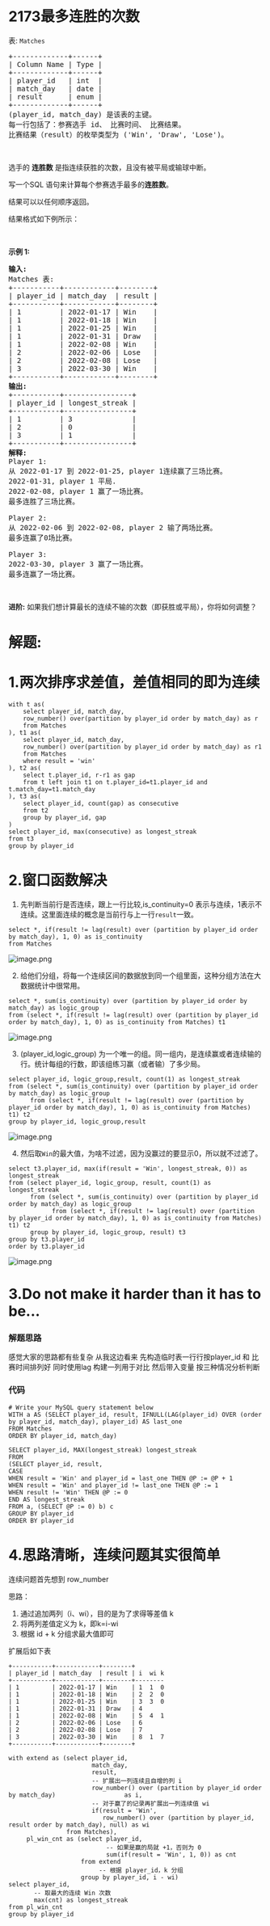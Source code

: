 # 2173最多连胜的次数
<p>表: <code>Matches</code></p>

<pre>
+-------------+------+
| Column Name | Type |
+-------------+------+
| player_id   | int  |
| match_day   | date |
| result      | enum |
+-------------+------+
(player_id, match_day) 是该表的主键。
每一行包括了：参赛选手 id、 比赛时间、 比赛结果。
比赛结果（result）的枚举类型为 ('Win', 'Draw', 'Lose')。</pre>

<p>&nbsp;</p>

<p>选手的&nbsp;<strong>连胜数</strong> 是指连续获胜的次数，且没有被平局或输球中断。</p>

<p>写一个SQL 语句来计算每个参赛选手最多的<strong>连胜数</strong>。</p>

<p>结果可以以任何顺序返回。</p>

<p>结果格式如下例所示：</p>

<p>&nbsp;</p>

<p><strong>示例 1:</strong></p>

<pre>
<strong>输入:</strong> 
Matches 表:
+-----------+------------+--------+
| player_id | match_day  | result |
+-----------+------------+--------+
| 1         | 2022-01-17 | Win    |
| 1         | 2022-01-18 | Win    |
| 1         | 2022-01-25 | Win    |
| 1         | 2022-01-31 | Draw   |
| 1         | 2022-02-08 | Win    |
| 2         | 2022-02-06 | Lose   |
| 2         | 2022-02-08 | Lose   |
| 3         | 2022-03-30 | Win    |
+-----------+------------+--------+
<strong>输出:</strong> 
+-----------+----------------+
| player_id | longest_streak |
+-----------+----------------+
| 1         | 3              |
| 2         | 0              |
| 3         | 1              |
+-----------+----------------+
<strong>解释:</strong> 
Player 1:
从 2022-01-17 到 2022-01-25, player 1连续赢了三场比赛。
2022-01-31, player 1 平局.
2022-02-08, player 1 赢了一场比赛。
最多连胜了三场比赛。

Player 2:
从 2022-02-06 到 2022-02-08, player 2 输了两场比赛。
最多连赢了0场比赛。

Player 3:
2022-03-30, player 3 赢了一场比赛。
最多连赢了一场比赛。
</pre>

<p>&nbsp;</p>

<p><strong>进阶:</strong> 如果我们想计算最长的连续不输的次数（即获胜或平局），你将如何调整？</p>
































# 解题:
# 1.两次排序求差值，差值相同的即为连续
```
with t as(
    select player_id, match_day, 
    row_number() over(partition by player_id order by match_day) as r
    from Matches
), t1 as(
    select player_id, match_day, 
    row_number() over(partition by player_id order by match_day) as r1
    from Matches
    where result = 'win'
), t2 as(
    select t.player_id, r-r1 as gap
    from t left join t1 on t.player_id=t1.player_id and t.match_day=t1.match_day
), t3 as(
    select player_id, count(gap) as consecutive
    from t2
    group by player_id, gap
)
select player_id, max(consecutive) as longest_streak
from t3
group by player_id
```

# 2.窗口函数解决

1. 先判断当前行是否连续，跟上一行比较,is_continuity=0 表示与连续，1表示不连续。这里面连续的概念是当前行与上一行`result`一致。
```
select *, if(result != lag(result) over (partition by player_id order by match_day), 1, 0) as is_continuity
from Matches
```
![image.png](https://pic.leetcode-cn.com/1644915741-WPAGJW-image.png)

2. 给他们分组，将每一个连续区间的数据放到同一个组里面，这种分组方法在大数据统计中很常用。
```
select *, sum(is_continuity) over (partition by player_id order by match_day) as logic_group
from (select *, if(result != lag(result) over (partition by player_id order by match_day), 1, 0) as is_continuity from Matches) t1
```
![image.png](https://pic.leetcode-cn.com/1644915824-JakDyB-image.png)

3. (player_id,logic_group) 为一个唯一的组。同一组内，是连续赢或者连续输的行。统计每组的行数，即该组练习赢（或者输）了多少局。
```
select player_id, logic_group,result, count(1) as longest_streak
from (select *, sum(is_continuity) over (partition by player_id order by match_day) as logic_group
      from (select *, if(result != lag(result) over (partition by player_id order by match_day), 1, 0) as is_continuity from Matches) t1) t2
group by player_id, logic_group,result
```
![image.png](https://pic.leetcode-cn.com/1644917032-DtPwEL-image.png)

4. 然后取`Win`的最大值，为啥不过滤，因为没赢过的要显示0，所以就不过滤了。
```
select t3.player_id, max(if(result = 'Win', longest_streak, 0)) as longest_streak
from (select player_id, logic_group, result, count(1) as longest_streak
      from (select *, sum(is_continuity) over (partition by player_id order by match_day) as logic_group
            from (select *, if(result != lag(result) over (partition by player_id order by match_day), 1, 0) as is_continuity from Matches) t1) t2
      group by player_id, logic_group, result) t3
group by t3.player_id
order by t3.player_id
```
![image.png](https://pic.leetcode-cn.com/1644917370-KcfTuh-image.png)




# 3.Do not make it harder than it has to be...
### 解题思路
感觉大家的思路都有些复杂 
从我这边看来 先构造临时表一行行按player_id 和 比赛时间排列好 同时使用lag 构建一列用于对比
然后带入变量 按三种情况分析判断

### 代码

```mysql
# Write your MySQL query statement below
WITH a AS (SELECT player_id, result, IFNULL(LAG(player_id) OVER (order by player_id, match_day), player_id) AS last_one
FROM Matches 
ORDER BY player_id, match_day)

SELECT player_id, MAX(longest_streak) longest_streak
FROM 
(SELECT player_id, result, 
CASE
WHEN result = 'Win' and player_id = last_one THEN @P := @P + 1
WHEN result = 'Win' and player_id != last_one THEN @P := 1
WHEN result != 'Win' THEN @P := 0
END AS longest_streak
FROM a, (SELECT @P := 0) b) c
GROUP BY player_id
ORDER BY player_id

```
# 4.思路清晰，连续问题其实很简单

连续问题首先想到 row_number

思路：
1. 通过追加两列（i、wi），目的是为了求得等差值 k
2. 将两列差值定义为 k，即k=i-wi
3. 根据 id + k 分组求最大值即可

扩展后如下表
```
+-----------+------------+--------+
| player_id | match_day  | result | i  wi k
+-----------+------------+--------+--------
| 1         | 2022-01-17 | Win    | 1  1  0
| 1         | 2022-01-18 | Win    | 2  2  0
| 1         | 2022-01-25 | Win    | 3  3  0
| 1         | 2022-01-31 | Draw   | 4
| 1         | 2022-02-08 | Win    | 5  4  1
| 2         | 2022-02-06 | Lose   | 6
| 2         | 2022-02-08 | Lose   | 7
| 3         | 2022-03-30 | Win    | 8  1  7
+-----------+------------+--------+
```

```
with extend as (select player_id,
                       match_day,
                       result,
                       -- 扩展出一列连续且自增的列 i
                       row_number() over (partition by player_id order by match_day)                   as i,
                       -- 对于赢了的记录再扩展出一列连续值 wi
                       if(result = 'Win',
                          row_number() over (partition by player_id, result order by match_day), null) as wi
                from Matches),
     pl_win_cnt as (select player_id,
                           -- 如果是赢的局就 +1，否则为 0
                           sum(if(result = 'Win', 1, 0)) as cnt
                    from extend
                         -- 根据 player_id，k 分组
                    group by player_id, i - wi)
select player_id,
       -- 取最大的连续 Win 次数
       max(cnt) as longest_streak
from pl_win_cnt
group by player_id
```

